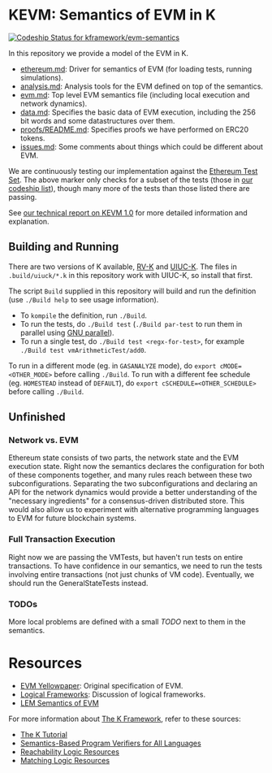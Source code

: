 KEVM: Semantics of EVM in K
===========================

[ ![Codeship Status for kframework/evm-semantics](https://app.codeship.com/projects/d3ce9a40-343d-0135-d1d4-02553a1f9242/status?branch=master)](https://app.codeship.com/projects/226792)

In this repository we provide a model of the EVM in K.

-   [ethereum.md](ethereum.md): Driver for semantics of EVM (for loading tests, running simulations).
-   [analysis.md](analysis.md): Analysis tools for the EVM defined on top of the semantics.
-   [evm.md](evm.md): Top level EVM semantics file (including local execution and network dynamics).
-   [data.md](data.md): Specifies the basic data of EVM execution, including the 256 bit words and some datastructures over them.
-   [proofs/README.md](proofs/README.md): Specifies proofs we have performed on ERC20 tokens.
-   [issues.md](issues.md): Some comments about things which could be different about EVM.

We are continuously testing our implementation against the [Ethereum Test Set](https://github.com/ethereum/tests).
The above marker only checks for a subset of the tests (those in [our codeship list](tests/passing.expected)), though many more of the tests than those listed there are passing.

See [our technical report on KEVM 1.0](http://hdl.handle.net/2142/97207) for more detailed information and explanation.

Building and Running
--------------------

There are two versions of K available, [RV-K](https://github.com/runtimeverification/k) and [UIUC-K](https://github.com/kframework/k).
The files in `.build/uiuck/*.k` in this repository work with UIUC-K, so install that first.

The script `Build` supplied in this repository will build and run the definition (use `./Build help` to see usage information).

-   To `kompile` the definition, run `./Build`.
-   To run the tests, do `./Build test` (`./Build par-test` to run them in parallel using [GNU parallel](https://www.gnu.org/software/parallel/)).
-   To run a single test, do `./Build test <regx-for-test>`, for example `./Build test vmArithmeticTest/add0`.

To run in a different mode (eg. in `GASANALYZE` mode), do `export cMODE=<OTHER_MODE>` before calling `./Build`.
To run with a different fee schedule (eg. `HOMESTEAD` instead of `DEFAULT`), do `export cSCHEDULE=<OTHER_SCHEDULE>` before calling `./Build`.

Unfinished
----------

### Network vs. EVM

Ethereum state consists of two parts, the network state and the EVM execution state.
Right now the semantics declares the configuration for both of these components together, and many rules reach between these two subconfigurations.
Separating the two subconfigurations and declaring an API for the network dynamics would provide a better understanding of the "necessary ingredients" for a consensus-driven distributed store.
This would also allow us to experiment with alternative programming languages to EVM for future blockchain systems.

### Full Transaction Execution

Right now we are passing the VMTests, but haven't run tests on entire transactions.
To have confidence in our semantics, we need to run the tests involving entire transactions (not just chunks of VM code).
Eventually, we should run the GeneralStateTests instead.

### TODOs

More local problems are defined with a small *TODO* next to them in the semantics.

Resources
=========

-   [EVM Yellowpaper](https://github.com/ethereum/yellowpaper): Original specification of EVM.
-   [Logical Frameworks](http://dl.acm.org/citation.cfm?id=208700): Discussion of logical frameworks.
-   [LEM Semantics of EVM](https://github.com/pirapira/eth-isabelle)

For more information about [The K Framework](http://kframework.org), refer to these sources:

-   [The K Tutorial](https://github.com/kframework/k/tree/master/k-distribution/tutorial)
-   [Semantics-Based Program Verifiers for All Languages](http://fsl.cs.illinois.edu/index.php/Semantics-Based_Program_Verifiers_for_All_Languages)
-   [Reachability Logic Resources](http://fsl.cs.illinois.edu/index.php/Reachability_Logic_in_K)
-   [Matching Logic Resources](http://fsl.cs.illinois.edu/index.php/Matching_Logic)
